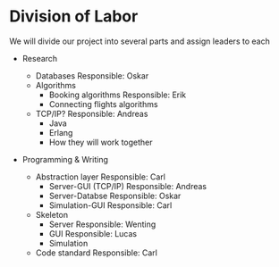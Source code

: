 # Division of Labor

We will divide our project into several parts and assign leaders to each 


* Research
  * Databases 
    Responsible: Oskar
  * Algorithms
    * Booking algorithms
      Responsible: Erik
    * Connecting flights algorithms
  * TCP/IP? 
     Responsible: Andreas
    * Java
    * Erlang 
    * How they will work together


* Programming & Writing
  * Abstraction layer
     Responsible: Carl
    * Server-GUI (TCP/IP)
      Responsible: Andreas
    * Server-Databse
      Responsible: Oskar
    * Simulation-GUI
      Responsible: Carl
  * Skeleton
    * Server
      Responsible: Wenting
    * GUI
      Responsible: Lucas
    * Simulation
  * Code standard
    Responsible: Carl

